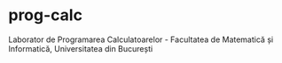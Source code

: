 # prog-calc
Laborator de Programarea Calculatoarelor - Facultatea de Matematică și Informatică, Universitatea din București
